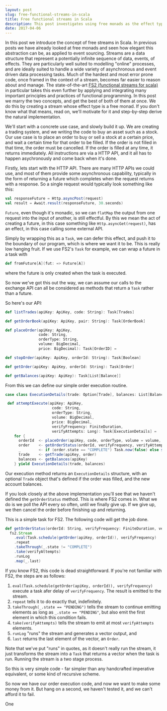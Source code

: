 ```yaml
---
layout: post
slug: free-functional-streams-in-scala
title: Free functional streams in Scala
description: This post investigates using free monads as the effect type in FS2 (functional streams for Scala) streams.
date: 2017-04-06
---
```


In this post we introduce the concept of free streams in Scala. In previous posts we have already looked at free monads and seen how elegant this abstraction can be, as applied to event sourcing. Streams are a data structure that represent a potentially infinite sequence of data, events, of effects. They are particularly well suited to modelling "online" processes, and are ideally suited to handle a wide variety of asynchronous and event driven data processing tasks. Much of the hardest and most error prone code, once framed in the context of a stream, becomes far easier to reason about and manage. The state-of-the-art [FS2 (functional streams for scala)](https://github.com/functional-streams-for-scala/fs2) in particular takes this even further by applying and integrating many important principles and practices of functional programming. In this post we marry the two concepts, and get the best of both of them at once. We do this by creating a stream whose effect type is a free monad. If you don't know what that means, read on, we'll motivate for it and step-by-step derive the natural implementation. 

We'll start with a concrete use case, and slowly build it up. We are creating a trading system, and we writing the code to buy an asset such as a stock. Our use case is to place an order to buy or sell a stock at a certain price, and wait a certain time for that order to be filled. If the order is not filled in that time, the order must be cancelled. If the order is filled at any time, it returns immediately. All instructions are via a HTTP API, and it all has to happen asychronously and come back when it's done.

Firstly, lets start with the HTTP API. There are many HTTP APIs we could use, and most of them provide some asynchronous capability, typically in the form of returning a future which completes when the request returns with a response. So a single request would typically look something like this:

```scala
val responseFuture = Http.asyncPost(request)
val result = Await.result(responseFuture, 30.seconds)
```

`Future`, even though it's monadic, so we can `flatMap` the output from one request into the input of another, is still effectful. By this we mean the act of creating a future, in this case something like `Http.asyncGet(request)`, has an effect, in this case calling some external API.

Simply by wrapping this as a `Task`, we can defer this effect, and push it to the boundary of our program, which is where we want it to be. This is really low hanging fruit. If we use FS2's `Task` for example, we can wrap a future in a task with 

```scala
def fromFuture[A](fut: => Future[A])
```

where the future is only created when the task is executed.

So now we've got this out the way, we can assume our calls to the exchange API can all be considered as methods that return a `Task` rather than a future.

So here's our API:

```scala
def listTrades(apiKey: ApiKey, code: String): Task[Trades]

def getOrderBook(apiKey: ApiKey, pair: String): Task[OrderBook] 

def placeOrder(apiKey: ApiKey,
               code: String,
               orderType: String,
               volume: BigDecimal,
               price: BigDecimal): Task[OrderID] =

def stopOrder(apiKey: ApiKey, orderId: String): Task[Boolean]

def getOrder(apiKey: ApiKey, orderId: String): Task[Order]

def getBalances(apiKey: ApiKey): Task[List[Balance]]
```

From this we can define our simple order execution routine.

```scala
case class ExecutionDetails(trade: Option[Trade], balances: List[Balance])

 def attemptExecute(apiKey: ApiKey,
                     code: String,
                     orderType: String,
                     volume: BigDecimal,
                     price: BigDecimal,
                     verifyFrequency: FiniteDuration,
                     verifyAttempts: Long): Task[ExecutionDetails] = 
    for {
      orderId  <- placeOrder(apiKey, code, orderType, volume = volume, price = price)
      order    <- getOrderStatus(orderId, verifyFrequency, verifyAttempts)
      _        <- if (order.state == "COMPLETE") Task.now(false) else stopOrder(apiKey, orderId.id)
      trade    <- getTrade(apiKey, order)
      balances <- getBalances(apiKey)
    } yield ExecutionDetails(trade, balances)
```

Our execution method returns an `ExecutionDetails` structure, with an optional `Trade` object that's defined if the order was filled, and the new account balances. 

If you look closely at the above implementation you'll see that we haven't defined the `getOrderStatus` method. This is where FS2 comes in. What we do is we poll the API every so often, until we finally give up. If we give up, we then cancel the order before finishing up and returning. 

This is a simple task for FS2. The following code will get the job done. 

```scala
def getOrderStatus(orderId: String, verifyFrequency: FiniteDuration, verifyAttempts: Long): Task[Order] =
  fs2.Stream
    .eval(Task.schedule(getOrder(apiKey, orderId)), verifyFrequency)
    .repeat
    .takeThrough(_.state != "COMPLETE")
    .take(verifyAttempts)
    .runLog
    .map(_.last)
```

If you know FS2, this code is dead straightforward. If you're not familiar with FS2, the steps are as follows:

1. `eval(Task.schedule(getOrder(apiKey, orderId)), verifyFrequency)` execute a task afer delay of `verifyFrequency`. The result is emitted to the stream.
2. `repeat` tells it to do exactly that, indefinitely.
3. `takeThrough(_.state == "PENDING")` tells the stream to continue emitting elements as long as `_.state == "PENDING"`, but also emit the first element in which this condition fails.
4. `take(verifyAttempts)` tells the stream to emit at most `verifyAttempts` elements.
5. `runLog` "runs" the stream and generates a vector output, and
6. `last` returns the last element of the vector, an `Order`.

Note that we've put "runs" in quotes, as it doesn't really run the stream, it just transforms the stream into a `Task` that returns a vector when the task is run. Running the stream is a two stage process.

So this is very simple code - far simpler than any handcrafted imperative equivalent, or some kind of recursive scheme.

So now we have our order execution code, and now we want to make some money from it. But hang on a second, we haven't tested it, and we can't afford it to fail.

One 


